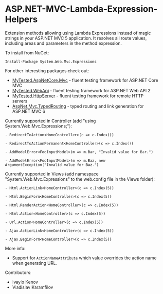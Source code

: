 ASP.NET-MVC-Lambda-Expression-Helpers
=====================================
Extension methods allowing using Lambda Expressions instead of magic strings in your ASP.NET MVC 5 application. It resolves all route values, including areas and parameters in the method expression.

To install from NuGet:

	Install-Package System.Web.Mvc.Expressions
	
For other interesting packages check out:

 - [MyTested.AspNetCore.Mvc](https://github.com/ivaylokenov/MyTested.AspNetCore.Mvc) - fluent testing framework for ASP.NET Core MVC
 - [MyTested.WebApi](https://github.com/ivaylokenov/MyTested.WebApi) - fluent testing framework for ASP.NET Web API 2
 - [MyTested.HttpServer](https://github.com/ivaylokenov/MyTested.HttpServer) - fluent testing framework for remote HTTP servers
 - [AspNet.Mvc.TypedRouting](https://github.com/ivaylokenov/AspNet.Mvc.TypedRouting) - typed routing and link generation for ASP.NET MVC 6

Currently supported in Controller (add "using System.Web.Mvc.Expressions;"):

```
- RedirectToAction<HomeController>(c => c.Index())

- RedirectToActionPermanent<HomeController>(c => c.Index())

- AddModelError<FooInputModel>(m => m.Bar, "Invalid value for Bar.")

- AddModelError<FooInputModel>(m => m.Baz, new ArgumentException("Invalid value for Baz.")
```

Currently supported in Views (add namespace "System.Web.Mvc.Expressions" to the web.config file in the Views folder):
```
- Html.ActionLink<HomeController>(c => c.Index(5))

- Html.BeginForm<HomeController>(c => c.Index(5))

- Html.RenderAction<HomeController>(c => c.Index(5))

- Html.Action<HomeController>(c => c.Index(5))

- Url.Action<HomeController>(c => c.Index(5))

- Ajax.ActionLink<HomeController>(c => c.Index(5))

- Ajax.BeginForm<HomeController>(c => c.Index(5))
```
More info:
- Support for `ActionNameAttribute` which value overrides the action name when generating URL.

Contributors:

- Ivaylo Kenov
- Vladislav Karamfilov
